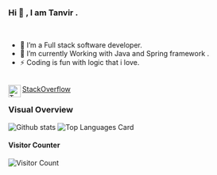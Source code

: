 ### Hi 👋 , I am Tanvir  .

<br>

- 🔭  I’m a Full stack software developer.
- 🌱  I’m currently Working with Java and Spring framework .
- ⚡  Coding is fun with logic that i love.

<br>


<a href="http://stackoverflow.com/users/3409234/tanvirchowdhury">
  <img align="left" alt="Tanvir | StackOverflow" width="25px" src="https://cdn.sstatic.net/Sites/stackoverflow/Img/icon-48.png"/>
  StackOverflow
</a>


### Visual Overview<br>
![Github stats](https://github-readme-stats.vercel.app/api?username=tanvirgh&theme=vue&show_icons=true&count_private=true&hide=issues,contribs)
![Top Languages Card](https://github-readme-stats.vercel.app/api/top-langs/?username=tanvirgh&layout=compact)
<br>
#### Visitor Counter<br>
![Visitor Count](https://profile-counter.glitch.me/{tanvirgh}/count.svg)

